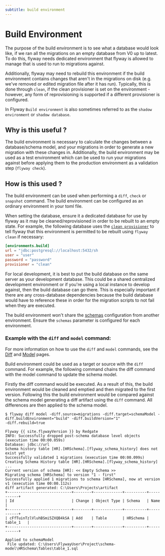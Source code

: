 ```yaml
---
subtitle: build environment
---
```


# Build Environment

The purpose of the build environment is to see what a database would look like, if we ran all the migrations on an empty database from V0 up to latest. To do this, flyway needs dedicated environment that flyway is allowed to manage that is used to run to migrations against.

Additionally, flyway may need to rebuild this environment if the build environment contains changes that aren't in the migrations on disk (e.g. we've removed or edited migration file after it has run). Typically, this is done through `clean`, if the clean provisioner is set on the environment - however, any form of reprovisioning is supported if a different provisioner is configured.

In Flyway `Build environment` is also sometimes referred to as the `shadow environment` or `shadow database`.

## Why is this useful ?

The build environment is necessary to calculate the changes between a database/schema model, and your migrations in order to generate a new migration with these changes in. Additionally, the build environment may be used as a test environment which can be used to run your migrations against before applying them to the production environment as a validation step (`flyway check`).

## How is this used ?

The build environment can be used when performing a `diff`, `check` or `snapshot` command.
The build environment can be configured as an ordinary environment in your toml file.

When setting the database,
ensure it a dedicated database for use by flyway as it may be cleaned/reprovisioned in order to be rebuilt to an empty state. For example, the following database uses the [`clean provisioner`](<Configuration/Provisioners/Clean Provisioner>) to tell flyway that this environment is permitted to be rebuilt using `flyway clean` if necessary:

```toml
[environments.build]
url = "jdbc:postgresql://localhost:5432/sh
user = "user"
password = "password"
provisioner = "clean"
```

For local development, it is best to put the build database on the same server as your development database. This could be a shared
centralized development environment or if you're using a local instance to develop against, then the build database can
go there. This is especially important if there are any cross-database dependencies because the build database would have
to reference these in order for the migration scripts to not fail when they are executed.

The build environment won't share the [schemas](Configuration/Parameters/Environments/Schemas) configuration from another environment. Ensure the `schemas` parameter is configured for each environment.

### Example with the `diff` and `model` command:

For more information on how to use the `diff` and `model` commands, see
the [Diff](<Concepts/Diff concept>) and [Model](<Concepts/Model concept>) pages.

Build environment could be used as a target or source with the `diff` command. For example, the following
command chains the diff command with the model command to update the schema model.

Firstly the diff command would be executed. As a result of this, the build environment would be cleaned and emptied and 
then migrated to the first version. Following this the build environment would be compared against the schema model generating a diff artifact using the `diff` command.
All differences are then applied to the schema model.

```
$ flyway diff model -diff.source=migrations -diff.target=schemaModel -diff.buildEnvironment="build" -diff.buildVersion="1"
-diff.rebuild=true

Flyway {{ site.flywayVersion }} by Redgate
INFO: Successfully dropped post-schema database level objects (execution time 00:00.059s)
Database: jdbc://url
Schema history table [HR].[HRSchema].[flyway_schema_history] does not exist yet
Successfully validated 1 migrations (execution time 00:00.099s)
Creating Schema History table [HR].[HRSchema].[flyway_schema_history] ...
Current version of schema [HR]: << Empty Schema >>
Migrating schema [HRSchema] to version "1 - first"
Successfully applied 1 migrations to schema [HRSchema], now at version v1 (execution time 00:00.112s)
diff artifact generated: C:\Users\Projects\artifact
+-----------------------------+--------+-------------+----------+-----------+
| Id                          | Change | Object Type | Schema   | Name      |
+-----------------------------+--------+-------------+----------+-----------+
| cFfTuinTzlVluhBSmi5ZXQB4kSA | Add    | Table       | HRSchema | table_1   |
+-----------------------------+--------+-------------+----------+-----------+

Applied to schemaModel
 File updated: C:\Users\FlywayUser\Project\schema-model\HRSchema\Tables\table_1.sql
```


